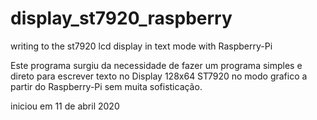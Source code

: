 # display_st7920_raspberry
writing to the st7920 lcd display in text mode with Raspberry-Pi

Este programa surgiu da necessidade de fazer um programa simples e direto para 
escrever texto no Display 128x64 ST7920 no modo grafico a partir do Raspberry-Pi
sem muita sofisticação.

iniciou em 11 de abril 2020
